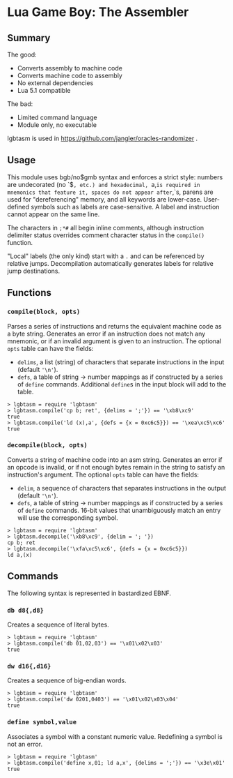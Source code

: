 # Lua Game Boy: The Assembler

## Summary

The good:

- Converts assembly to machine code
- Converts machine code to assembly
- No external dependencies
- Lua 5.1 compatible

The bad:

- Limited command language
- Module only, no executable

lgbtasm is used in https://github.com/jangler/oracles-randomizer .


## Usage

This module uses bgb/no$gmb syntax and enforces a strict style: numbers are
undecorated (no `$`, etc.) and hexadecimal, `a,` is required in mnemonics
that feature it, spaces do not appear after `,`s, parens are used for
"dereferencing" memory, and all keywords are lower-case. User-defined
symbols such as labels are case-sensitive. A label and instruction cannot
appear on the same line.

The characters in `;*#` all begin inline comments, although instruction
delimiter status overrides comment character status in the `compile()`
function.

"Local" labels (the only kind) start with a `.` and can be referenced by
relative jumps. Decompilation automatically generates labels for relative
jump destinations.


## Functions

### `compile(block, opts)`

Parses a series of instructions and returns the equivalent machine code as a
byte string. Generates an error if an instruction does not match any
mnemonic, or if an invalid argument is given to an instruction. The optional
`opts` table can have the fields:

- `delims`, a list (string) of characters that separate instructions in the
  input (default `'\n'`).
- `defs`, a table of string -> number mappings as if constructed by a series
  of `define` commands. Additional `define`s in the input block will add to
  the table.

```
> lgbtasm = require 'lgbtasm'
> lgbtasm.compile('cp b; ret', {delims = ';'}) == '\xb8\xc9'
true
> lgbtasm.compile('ld (x),a', {defs = {x = 0xc6c5}}) == '\xea\xc5\xc6'
true
```

### `decompile(block, opts)`

Converts a string of machine code into an asm string. Generates an error if
an opcode is invalid, or if not enough bytes remain in the string to satisfy
an instruction's argument. The optional `opts` table can have the fields:

- `delim`, a sequence of characters that separates instructions in the
  output (default `'\n'`).
- `defs`, a table of string -> number mappings as if constructed by a series
  of `define` commands. 16-bit values that unambiguously match an entry will
  use the corresponding symbol.

```
> lgbtasm = require 'lgbtasm'
> lgbtasm.decompile('\xb8\xc9', {delim = '; '})
cp b; ret
> lgbtasm.decompile('\xfa\xc5\xc6', {defs = {x = 0xc6c5}})
ld a,(x)
```


## Commands

The following syntax is represented in bastardized EBNF.

### `db d8{,d8}`

Creates a sequence of literal bytes.

```
> lgbtasm = require 'lgbtasm'
> lgbtasm.compile('db 01,02,03') == '\x01\x02\x03'
true
```

### `dw d16{,d16}`

Creates a sequence of big-endian words.

```
> lgbtasm = require 'lgbtasm'
> lgbtasm.compile('dw 0201,0403') == '\x01\x02\x03\x04'
true
```

### `define symbol,value`

Associates a symbol with a constant numeric value. Redefining a symbol is not
an error.

```
> lgbtasm = require 'lgbtasm'
> lgbtasm.compile('define x,01; ld a,x', {delims = ';'}) == '\x3e\x01'
true
```
